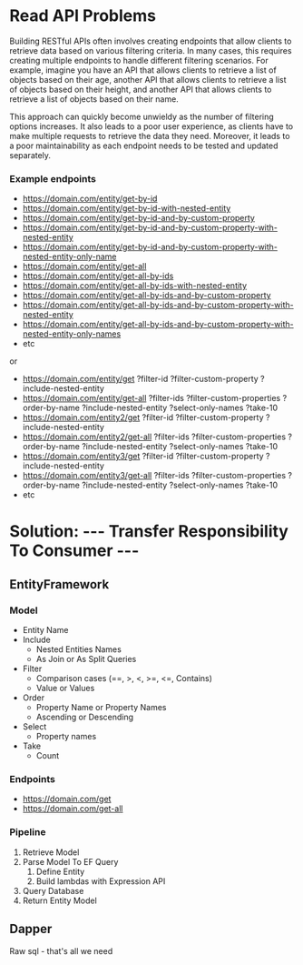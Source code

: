# Read API Problems

Building RESTful APIs often involves creating endpoints that allow clients to retrieve data based on various filtering
criteria. In many cases, this requires creating multiple endpoints to handle different filtering scenarios. For example,
imagine you have an API that allows clients to retrieve a list of objects based on their age, another API that allows
clients to retrieve a list of objects based on their height, and another API that allows clients to retrieve a list of
objects based on their name.

This approach can quickly become unwieldy as the number of filtering options increases. It also leads to a poor user
experience, as clients have to make multiple requests to retrieve the data they need. Moreover, it leads to a poor
maintainability as each endpoint needs to be tested and updated separately.

### Example endpoints

- https://domain.com/entity/get-by-id
- https://domain.com/entity/get-by-id-with-nested-entity
- https://domain.com/entity/get-by-id-and-by-custom-property
- https://domain.com/entity/get-by-id-and-by-custom-property-with-nested-entity
- https://domain.com/entity/get-by-id-and-by-custom-property-with-nested-entity-only-name
- https://domain.com/entity/get-all
- https://domain.com/entity/get-all-by-ids
- https://domain.com/entity/get-all-by-ids-with-nested-entity
- https://domain.com/entity/get-all-by-ids-and-by-custom-property
- https://domain.com/entity/get-all-by-ids-and-by-custom-property-with-nested-entity
- https://domain.com/entity/get-all-by-ids-and-by-custom-property-with-nested-entity-only-names
- etc

or

- https://domain.com/entity/get ?filter-id ?filter-custom-property ?include-nested-entity
- https://domain.com/entity/get-all ?filter-ids ?filter-custom-properties ?order-by-name
  ?include-nested-entity ?select-only-names ?take-10
- https://domain.com/entity2/get ?filter-id ?filter-custom-property ?include-nested-entity
- https://domain.com/entity2/get-all ?filter-ids ?filter-custom-properties ?order-by-name
  ?include-nested-entity ?select-only-names ?take-10
- https://domain.com/entity3/get ?filter-id ?filter-custom-property ?include-nested-entity
- https://domain.com/entity3/get-all ?filter-ids ?filter-custom-properties ?order-by-name
  ?include-nested-entity ?select-only-names ?take-10
- etc

# Solution: --- Transfer Responsibility To Consumer ---



## EntityFramework

### Model

- Entity Name
- Include
    - Nested Entities Names
    - As Join or As Split Queries
- Filter
    - Comparison cases (==, >, <, >=, <=, Contains)
    - Value or Values
- Order
    - Property Name or Property Names
    - Ascending or Descending
- Select
    - Property names
- Take
    - Count

### Endpoints

- https://domain.com/get
- https://domain.com/get-all

### Pipeline

1. Retrieve Model
2. Parse Model To EF Query
    1. Define Entity
    2. Build lambdas with Expression API
3. Query Database
4. Return Entity Model

## Dapper

Raw sql - that's all we need